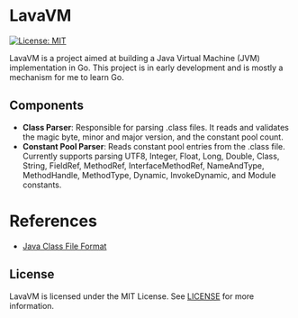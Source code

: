 # LavaVM

[![License: MIT](https://img.shields.io/badge/License-MIT-yellow.svg)](https://opensource.org/licenses/MIT)

LavaVM is a project aimed at building a Java Virtual Machine (JVM) implementation in Go. This project is in early
development and is mostly a mechanism for me to learn Go. 


## Components

- **Class Parser**: Responsible for parsing .class files. It reads and validates the magic byte, minor and major version, and the constant pool count.
- **Constant Pool Parser**: Reads constant pool entries from the .class file. Currently supports parsing UTF8, Integer, Float, Long, Double, Class, String, FieldRef, MethodRef, InterfaceMethodRef, NameAndType, MethodHandle, MethodType, Dynamic, InvokeDynamic, and Module constants.

# References

- [Java Class File Format](https://en.wikipedia.org/wiki/Java_class_file)

## License

LavaVM is licensed under the MIT License. See [LICENSE](LICENSE) for more information.